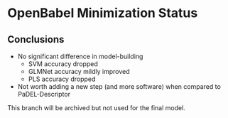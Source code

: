 # OpenBabel Minimization Status
## Conclusions
* No significant difference in model-building
    * SVM accuracy dropped
    * GLMNet accuracy mildly improved
    * PLS accuracy dropped
* Not worth adding a new step (and more software) when compared to PaDEL-Descriptor

This branch will be archived but not used for the final model. 

